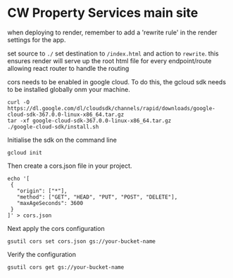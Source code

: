# CW Property Services main site

when deploying to render, remember to add a 'rewrite rule' in the render settings for the app.

set source to `````./````` set destination to `````/index.html````` and action to `````rewrite`````. this ensures render will serve up the root html file for every endpoint/route allowing react router to handle the routing

cors needs to be enabled in google cloud. To do this, the gcloud sdk needs to be installed globally onm your machine.
`````
curl -O https://dl.google.com/dl/cloudsdk/channels/rapid/downloads/google-cloud-sdk-367.0.0-linux-x86_64.tar.gz
tar -xf google-cloud-sdk-367.0.0-linux-x86_64.tar.gz
./google-cloud-sdk/install.sh 

`````

Initialise the sdk on the command line
`````
gcloud init

`````


 Then create a cors.json file in your project.

 `````
 echo '[
  {
    "origin": ["*"],
    "method": ["GET", "HEAD", "PUT", "POST", "DELETE"],
    "maxAgeSeconds": 3600
  }
]' > cors.json
 
`````
Next apply the cors configuration

`````
gsutil cors set cors.json gs://your-bucket-name

`````
Verify the configuration

`````
gsutil cors get gs://your-bucket-name

`````


